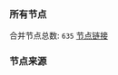 ### 所有节点
合并节点总数: `635`
[节点链接](https://raw.githubusercontent.com/rzhy1/11/master/sub/sub_merge_base64.txt)

### 节点来源